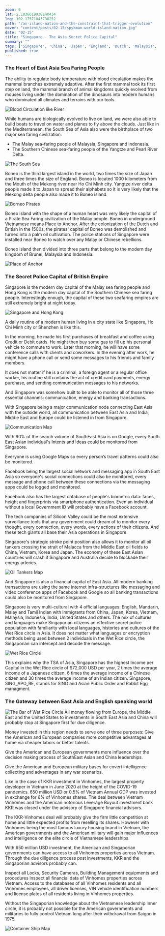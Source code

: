 ```yaml
--- 
zoom: 6
lat: 2.1836619938140434
lng: 102.17571843730252
path: "/an-island-nation-and-the-constraint-that-trigger-evolution"
cover: "content/posts/02-15/spykman-world-island-nation.jpg"
date: "02-15"
title: "Singapore - The Asia Secret Police Capital"
summary: ""
tags: ['Singapore', 'China', 'Japan', 'England', 'Dutch', 'Malaysia', 'Indonesia', 'Brunei', 'Island Nation', 'Stroke Point', 'Spykman World','Nicholas Spykman']  
published: true
---
```

### The Heart of East Asia Sea Faring People

The ability to regulate body temperature with blood circulation makes the mammal branches extremely adaptive. After the first mammal took its first step on land, the mammal branch of animal kingdoms quickly evolved from mouses living under the domination of the dinosaurs into modern humans who dominated all climates and terrains with our tools.

![Blood Circulation like River](/content/posts/02-15/blood_circulation.png)

While humans are biologically evolved to live on land, we were also able to build boats to travel on water and planes to fly above the clouds. Just like in the Mediterranean, the South Sea of Asia also were the birthplace of two major sea faring civilization:

- The Malay sea-faring people of Malaysia, Singapore and Indonesia. 
- The Southern Chinese sea-faring people of the Yangtze and Pearl River Delta. 


![The South Sea](/content/posts/02-15/the_south_sea.png)


Boneo is the third largest island in the world, two times the size of Japan and three times the size of England. Boneo is located 1000 kilometers from the Mouth of the Mekong river near Ho Chi Minh city. Yangtze river delta people made it to Japan to spread their alphabets so it is very likely that the Mekong delta people also made it to Boneo island. 

![Borneo Pirates](/content/posts/02-15/pirate_empires.png)

Boneo island with the shape of a human heart was very likely the capital of a Pirate Sea Faring civilization of the Malay people. 
Boneo in underground Vietnamese means Place to Anchor. After the colonization of the Dutch and British in the 1500s,  the pirates' capital of Boneo was demolished and turned into a palm oil cultivation. The police stations of Singapore were installed near Boneo to watch over any Malay or Chinese rebellions. 

Boneo island then divided into three parts that belong to the modern day kingdom of Brunei, Malaysia and Indonesia. 

![Place of Anchor](/content/posts/02-15/boneo.png)


### The Secret Police Capital of British Empire
Singapore is the modern day capital of the Malay sea faring people and Hong Kong is the modern day capital of the Southern Chinese sea faring people. Interestingly enough, the capital of these two seafaring empires are still extremely bright at night today.

![Singapore and Hong Kong](/content/posts/02-15/payment_gateways.png)

A daily routine of a modern human living in a city state like Singapore, Ho Chi Minh city or Shenzhen is like this. 

In the morning, he made his first purchases of breakfast and coffee using Credit or Debit cards. He might then buy some gas to fill up his personal vehicle to commute to work. Later that morning, he will have some conference calls with clients and coworkers. In the evening after work, he might have a phone call or send some messages to his friends and family members. 

It does not matter if he is a criminal, a foreign agent or a regular office worker, his routine still contains the act of credit card payments, energy purchase, and sending communication messages to his networks. 

And Singapore was somehow built to be able to monitor all of those three essential channels: communication, energy and banking transactions.

With Singapore being a major communication node connecting East Asia with the outside world, all communication between East Asia and India, Middle East and Europe could be listened in from Singapore.

![Communication Map](/content/posts/02-15/communication_map.png)

With 90% of the search volume of SouthEast Asia is on Google, every South East Asian individual's Intents and Ideas could be monitored from Singapore. 

Everyone is using Google Maps so every person’s travel patterns could also be monitored.

Facebook being the largest social network and messaging app in South East Asia so everyone's social connections could also be monitored, every message and phone call between these connections via the messaging apps could be logged and monitored.

Facebook also has the largest database of people's biometric data: faces, height and fingerprints via smartphone authentication. Even an individual without a local Government ID will probably have a Facebook account.

The tech companies of Silicon Valley could be the most extensive surveillance tools that any government could dream of to monitor every thought, every connection, every words, every actions of their citizens. And these tech giants all base their Asia operations in Singapore. 

Singapore's strategic stroke point position also allows it to monitor all oil tankers crossing the strait of Malacca from the Middle East oil fields to China, Vietnam, Korea and Japan. The economy of these East Asian countries will crash if Singapore and Australia decide to blockade their energy arteries. 

![Oil Tankers Map](/content/posts/02-15/oil_tankers_and_others.png)

And Singapore is also a financial capital of East Asia. All modern banking transactions are using the same internet infra-structures like messaging and video conference apps of Facebook and Google so all banking transactions could also be monitored from Singapore. 

Singapore is very multi-cultural with 4 official languages: English, Mandarin, Malay and Tamil Indian with immigrants from China, Japan, Korea, Vietnam, Malaysia, Indonesia, India, United States and others. The mix of cultures and languages make Singaporian citizens an effective secret police population with familiarity with local languages, histories and cultures of the Wet Rice circle in Asia. It does not matter what languages or encryption methods being used between 2 individuals in the Wet Rice circle, the Singaporian can intercept and decode the message. 

![Wet Rice Circle](/content/posts/02-15/Wet_Rice_Circle.png)

This explains why the TSA of Asia, Singapore has the highest Income per Capital in the Wet Rice circle of $72,000 USD per year, 2 times the average income of a Japanese citizen, 6 times the average income of a Chinese citizen and 30 times the average income of an Indian citizen. Singapore, SING_APO_RE, stands for SING and Asian Public Order and Rabbit Egg managment.  


### The Gateway between East Asia and English speaking world
![The Bar of Wet Rice Circle](/content/posts/02-15/bar.png)
All money flowing from Europe, the Middle East and the United States to investments in South East Asia and China will probably stop at Singapore first for due diligence. 

Money invested in this region needs to serve one of three purposes:
Give the American and European companies more competitive advantages at home via cheaper labors or better talents. 


Give the American and European governments more influence over the decision making process of SouthEast Asian and China leaderships. 

Give the American and European military bases for covert intelligence collecting and advantages in any war scenarios. 

Like in the case of KKR investment in Vinhomes, the largest property developer in Vietnam in June 2020 at the height of the COVID-19 pandemics. 650 million USD or 0.5% of Vietnam Annual GDP was invested in exchange for 6% of Vinhomes shares. The deal between Vietnam Vinhomes and the American notorious Leverage Buyout investment bank KKR was closed under the advisory of Singapore financial advisors. 

The KKR-Vinhomes deal will probably give the firm little competition at home and little expected profits from reselling its shares. However with Vinhomes being the most famous luxury housing brand in Vietnam, the American governments and the American military will gain major influences and intelligence on the elite circle of Vietnamese leaderships.  

With 650 million USD investment, the American and Singaporian governments can have access to all Vinhomes properties across Vietnam. Through the due diligence process post investments, KKR and the Singaporian advisors probably can:

Inspect all Locks, Security Cameras, Building Management equipments and procedures
Inspect all financial data of Vinhomes properties across Vietnam.
Access to the databases of all Vinhomes residents and all Vinhomes employees, all driver licenses, VIN vehicle identification numbers and license plates of all residents living in Vinhomes properties.  

Without the Singaporian knowledge about the Vietnamese leadership inner circle, it is probably not possible for the American governments and militaries to fully control Vietnam long after their withdrawal from Saigon in 1975. 

![Container Ship Map](/content/posts/02-15/ships_through_singapore.png)



